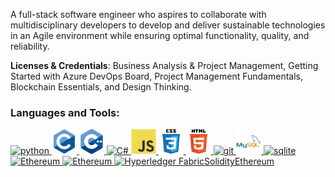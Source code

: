 A full-stack software engineer who aspires to collaborate with multidisciplinary developers to develop and deliver sustainable technologies in an Agile environment while ensuring optimal functionality, quality, and reliability.
 
**Licenses & Credentials**: Business Analysis & Project Management, Getting Started with Azure DevOps Board, Project Management Fundamentals, Blockchain Essentials, and Design Thinking.


<h3 align="left"> <b> Languages and Tools: </b> </h3>
<p align="left">
 
  <a href="https://www.python.org" target="_blank"> <img src="https://images.squarespace-cdn.com/content/v1/5b4e1bf64611a0bf2f92025f/1532287344279-PZPG9ZVYB8BGX1W5HATC/python-logo.jpg" alt="python" width="40" height="40"/> </a> 
 <a href="https://www.cprogramming.com/" target="_blank"> <img src="https://raw.githubusercontent.com/devicons/devicon/master/icons/c/c-original.svg" alt="c" width="40" height="40"/> </a> 
 <a href="https://www.w3schools.com/cpp/" target="_blank"> <img src="https://raw.githubusercontent.com/devicons/devicon/master/icons/cplusplus/cplusplus-original.svg" alt="cplusplus" width="40" height="40"/> </a>
  <a href="https://docs.microsoft.com/en-us/dotnet/csharp/" target="_blank"> <img src="https://static-01.daraz.lk/p/f307f0fe8e6ad00a762cee4ff2889c43.jpg" alt="C#" width="40" height="40"/> </a> 
 <a href="https://developer.mozilla.org/en-US/docs/Web/JavaScript" target="_blank"> <img src="https://raw.githubusercontent.com/devicons/devicon/master/icons/javascript/javascript-original.svg" alt="javascript" width="40" height="40"/> </a> 
 <a href="https://www.w3schools.com/css/" target="_blank"> <img src="https://raw.githubusercontent.com/devicons/devicon/master/icons/css3/css3-original-wordmark.svg" alt="css3" width="40" height="40"/> </a> 
 <a href="https://www.w3.org/html/" target="_blank"> <img src="https://raw.githubusercontent.com/devicons/devicon/master/icons/html5/html5-original-wordmark.svg" alt="html5" width="40" height="40"/> </a> 
<a href="https://git-scm.com/" target="_blank"> <img src="https://www.vectorlogo.zone/logos/git-scm/git-scm-icon.svg" alt="git" width="40" height="40"/> </a> 
 <a href="https://www.mysql.com/" target="_blank"> <img src="https://raw.githubusercontent.com/devicons/devicon/master/icons/mysql/mysql-original-wordmark.svg" alt="mysql" width="40" height="40"/> </a>
 <a href="https://www.sqlite.org/" target="_blank"> <img src="https://www.vectorlogo.zone/logos/sqlite/sqlite-icon.svg" alt="sqlite" width="40" height="40"/> </a> 
 <a href="https://ethereum.org/en/" target="_blank"> <img src="https://play-lh.googleusercontent.com/HII6PADUEGHBXs_EhvB67Nfdn5nxMpyx51mZxAghukYNqEB5LysYPB1afCctDAud1ho" alt="Ethereum" width="40" height="40"/> </a> 
 <a href="https://soliditylang.org/" target="_blank"> <img src="https://encrypted-tbn0.gstatic.com/images?q=tbn:ANd9GcRnnL8mJql9x-TdjLGrX_JGElFsAAzs3JL4j-oEXKMJ1j3rspq6nspt5xiC77et5SC20EA&usqp=CAU" alt="Ethereum" width="40" height="40"/> </a> 
  <a href="https://www.hyperledger.org/use/fabric" target="_blank"> <img src="https://chainstack.com/wp-content/uploads/2020/07/fabric.png" alt="Hyperledger FabricSolidityEthereum" width="40" height="40"/> </a> 





